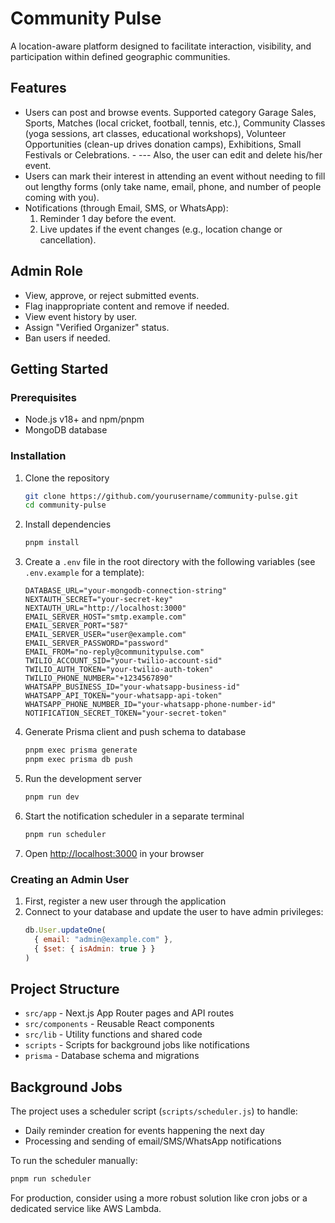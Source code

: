 # Community Pulse

A location-aware platform designed to facilitate interaction, visibility, and participation within defined geographic communities.

## Features
- Users can post and browse events. Supported category Garage Sales, Sports, Matches (local cricket, football, tennis, etc.), Community Classes (yoga sessions, art classes, educational workshops), Volunteer Opportunities (clean-up drives donation camps), Exhibitions, Small Festivals or Celebrations. - --- Also, the user can edit and delete his/her event.
- Users can mark their interest in attending an event without needing to fill out lengthy forms (only take name, email, phone, and number of people coming with you).
- Notifications (through Email, SMS, or WhatsApp):
    1. Reminder 1 day before the event.
    2. Live updates if the event changes (e.g., location change or cancellation).

## Admin Role
- View, approve, or reject submitted events.
- Flag inappropriate content and remove if needed.
- View event history by user.
- Assign "Verified Organizer" status.
- Ban users if needed.

## Getting Started

### Prerequisites
- Node.js v18+ and npm/pnpm
- MongoDB database

### Installation

1. Clone the repository
   ```bash
   git clone https://github.com/yourusername/community-pulse.git
   cd community-pulse
   ```

2. Install dependencies
   ```bash
   pnpm install
   ```

3. Create a `.env` file in the root directory with the following variables (see `.env.example` for a template):
   ```
   DATABASE_URL="your-mongodb-connection-string"
   NEXTAUTH_SECRET="your-secret-key"
   NEXTAUTH_URL="http://localhost:3000"
   EMAIL_SERVER_HOST="smtp.example.com"
   EMAIL_SERVER_PORT="587"
   EMAIL_SERVER_USER="user@example.com"
   EMAIL_SERVER_PASSWORD="password"
   EMAIL_FROM="no-reply@communitypulse.com"
   TWILIO_ACCOUNT_SID="your-twilio-account-sid"
   TWILIO_AUTH_TOKEN="your-twilio-auth-token"
   TWILIO_PHONE_NUMBER="+1234567890"
   WHATSAPP_BUSINESS_ID="your-whatsapp-business-id"
   WHATSAPP_API_TOKEN="your-whatsapp-api-token"
   WHATSAPP_PHONE_NUMBER_ID="your-whatsapp-phone-number-id"
   NOTIFICATION_SECRET_TOKEN="your-secret-token"
   ```

4. Generate Prisma client and push schema to database
   ```bash
   pnpm exec prisma generate
   pnpm exec prisma db push
   ```

5. Run the development server
   ```bash
   pnpm run dev
   ```

6. Start the notification scheduler in a separate terminal
   ```bash
   pnpm run scheduler
   ```

7. Open [http://localhost:3000](http://localhost:3000) in your browser

### Creating an Admin User

1. First, register a new user through the application
2. Connect to your database and update the user to have admin privileges:
   ```js
   db.User.updateOne(
     { email: "admin@example.com" },
     { $set: { isAdmin: true } }
   )
   ```

## Project Structure

- `src/app` - Next.js App Router pages and API routes
- `src/components` - Reusable React components
- `src/lib` - Utility functions and shared code
- `scripts` - Scripts for background jobs like notifications
- `prisma` - Database schema and migrations

## Background Jobs

The project uses a scheduler script (`scripts/scheduler.js`) to handle:
- Daily reminder creation for events happening the next day
- Processing and sending of email/SMS/WhatsApp notifications

To run the scheduler manually:
```bash
pnpm run scheduler
```

For production, consider using a more robust solution like cron jobs or a dedicated service like AWS Lambda.